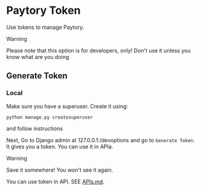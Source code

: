 # Paytory Token
Use tokens to manage Paytory.
> [!WARNING]
> Please note that this option is for developers, only! Don't use it unless you know what are you doing

## Generate Token
### Local
Make sure you have a superuser. Create it using:
```
python manage.py createsuperuser
```
and follow instructions

Next, Go to Django admin at 127.0.0.1:<port>/devoptions and go to `Generate Token`.
It gives you a token. You can use it in APIa.
> [!WARNING]
> Save it somewhere! You won't see it again.

You can use token in API. SEE [APIs.md](https://github.com/MaArasteh/paytory/blob/master/APIs.md). 

